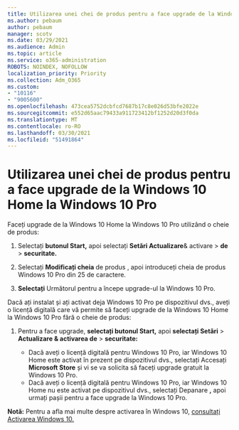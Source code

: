 ```yaml
---
title: Utilizarea unei chei de produs pentru a face upgrade de la Windows 10 Home la Windows 10 Pro
ms.author: pebaum
author: pebaum
manager: scotv
ms.date: 03/29/2021
ms.audience: Admin
ms.topic: article
ms.service: o365-administration
ROBOTS: NOINDEX, NOFOLLOW
localization_priority: Priority
ms.collection: Adm_O365
ms.custom:
- "10116"
- "9005600"
ms.openlocfilehash: 473cea5752dcbfcd7687b17c8e026d53bfe2022e
ms.sourcegitcommit: e552d65aac79433a911723412bf1252d20d3f0da
ms.translationtype: MT
ms.contentlocale: ro-RO
ms.lasthandoff: 03/30/2021
ms.locfileid: "51491864"
---
```

# <a name="use-a-product-key-to-upgrade-windows-10-home-to-windows-10-pro"></a>Utilizarea unei chei de produs pentru a face upgrade de la Windows 10 Home la Windows 10 Pro

Faceți upgrade de la Windows 10 Home la Windows 10 Pro utilizând o cheie de produs:

1. Selectați **butonul Start,** apoi selectați **Setări Actualizare**& activare  >  **de**  >  **securitate.**

1. Selectați **Modificați cheia** de produs , apoi introduceți cheia de produs Windows 10 Pro din 25 de caractere.

1. **Selectați** Următorul pentru a începe upgrade-ul la Windows 10 Pro.

Dacă ați instalat și ați activat deja Windows 10 Pro pe dispozitivul dvs., aveți o licență digitală care vă permite să faceți upgrade de la Windows 10 Home la Windows 10 Pro fără o cheie de produs:

1. Pentru a face upgrade, **selectați butonul Start,** apoi **selectați Setări**  >  **Actualizare & activarea de**  >  **securitate:**

    - Dacă aveți o licență digitală pentru Windows 10 Pro, iar Windows 10 Home este activat în prezent pe dispozitivul dvs., selectați Accesați **Microsoft Store** și vi se va solicita să faceți upgrade gratuit la Windows 10 Pro.
    - Dacă aveți o licență digitală pentru Windows 10 Pro, iar Windows 10 Home nu este activat pe dispozitivul dvs., selectați Depanare **,** apoi urmați pașii pentru a face upgrade la Windows 10 Pro.

**Notă:** Pentru a afla mai multe despre activarea în Windows 10, [consultați Activarea Windows 10.](https://support.microsoft.com/windows/activate-windows-10-c39005d4-95ee-b91e-b399-2820fda32227)